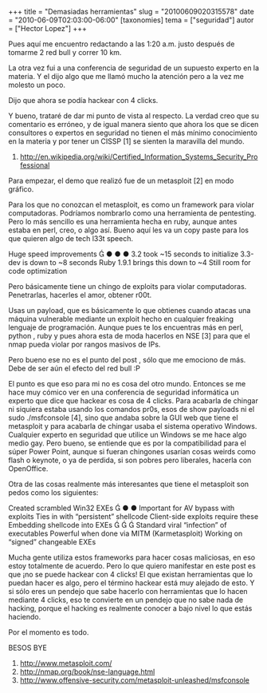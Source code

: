 +++
title = "Demasiadas herramientas"
slug = "20100609020315578"
date = "2010-06-09T02:03:00-06:00"
[taxonomies]
tema = ["seguridad"]
autor = ["Hector Lopez"]
+++

Pues aquí me encuentro redactando a las 1:20 a.m. justo después de
tomarme 2 red bull y correr 10 km.

La otra vez fui a una conferencia de seguridad de un supuesto experto en
la materia. Y el dijo algo que me llamó mucho la atención pero a la vez
me molesto un poco.

Dijo que ahora se podía hackear con 4 clicks.

Y bueno, trataré de dar mi punto de vista al respecto. La verdad creo
que su comentario es erróneo, y de igual manera siento que ahora los que
se dicen consultores o expertos en seguridad no tienen el más mínimo
conocimiento en la materia y por tener un CISSP \[1\] se sienten la
maravilla del mundo.

1.  <a href="http://en.wikipedia.org/wiki/Certified_Information_Systems_Security_Professional">http://en.wikipedia.org/wiki/Certified_Information_Systems_Security_Professional</a>

<!-- more -->
Para empezar, el demo que realizó fue de un metasploit \[2\] en modo
gráfico.

Para los que no conozcan el metasploit, es como un framework para violar
computadoras. Podríamos nombrarlo como una herramienta de pentesting.
Pero lo más sencillo es una herramienta hecha en ruby, aunque antes
estaba en perl, creo, o algo así. Bueno aquí les va un copy paste para
los que quieren algo de tech l33t speech.

Huge speed improvements  ● ● ● 3.2 took \~15 seconds to initialize
3.3-dev is down to \~8 seconds Ruby 1.9.1 brings this down to \~4 Still
room for code optimization

Pero básicamente tiene un chingo de exploits para violar computadoras.
Penetrarlas, hacerles el amor, obtener r00t.

Usas un payload, que es básicamente lo que obtienes cuando atacas una
máquina vulnerable mediante un exploit hecho en cualquier freaking
lenguaje de programación. Aunque pues te los encuentras más en perl,
python , ruby y pues ahora esta de moda hacerlos en NSE \[3\] para que
el nmap pueda violar por rangos masivos de IPs.

Pero bueno ese no es el punto del post , sólo que me emociono de más.
Debe de ser aún el efecto del red bull :P

El punto es que eso para mi no es cosa del otro mundo. Entonces se me
hace muy cómico ver en una conferencia de seguridad informática un
experto que dice que hackear es cosa de 4 clicks. Para acabarla de
chingar ni siquiera estaba usando los comandos pr0s, esos de show
payloads ni el sudo ./msfconsole \[4\], sino que andaba sobre la GUI web
que tiene el metasploit y para acabarla de chingar usaba el sistema
operativo Windows. Cualquier experto en seguridad que utilice un Windows
se me hace algo medio gay. Pero bueno, se entiende que es por la
compatibilidad para el súper Power Point, aunque si fueran chingones
usarían cosas weirds como flash o keynote, o ya de perdida, si son
pobres pero liberales, hacerla con OpenOffice.

Otra de las cosas realmente más interesantes que tiene el metasploit son
pedos como los siguientes:

Created scrambled Win32 EXEs  ● ● Important for AV bypass with exploits
Ties in with “persistent” shellcode Client-side exploits require these
Embedding shellcode into EXEs    Standard viral “infection” of
executables Powerful when done via MITM (Karmetasploit) Working on
“signed” changeable EXEs

Mucha gente utiliza estos frameworks para hacer cosas maliciosas, en eso
estoy totalmente de acuerdo. Pero lo que quiero manifestar en este post
es que ¡no se puede hackear con 4 clicks! El que existan herramientas
que lo puedan hacer es algo, pero el término hackear está muy alejado de
esto. Y si sólo eres un pendejo que sabe hacerlo con herramientas que lo
hacen mediante 4 clicks, eso te convierte en un pendejo que no sabe nada
de hacking, porque el hacking es realmente conocer a bajo nivel lo que
estás haciendo.

Por el momento es todo.

BESOS BYE

1.  <a href="http://www.metasploit.com/">http://www.metasploit.com/</a>
2.  <a href="http://nmap.org/book/nse-language.html">http://nmap.org/book/nse-language.html</a>
3.  <a href="http://www.offensive-security.com/metasploit-unleashed/msfconsole">http://www.offensive-security.com/metasploit-unleashed/msfconsole</a>
